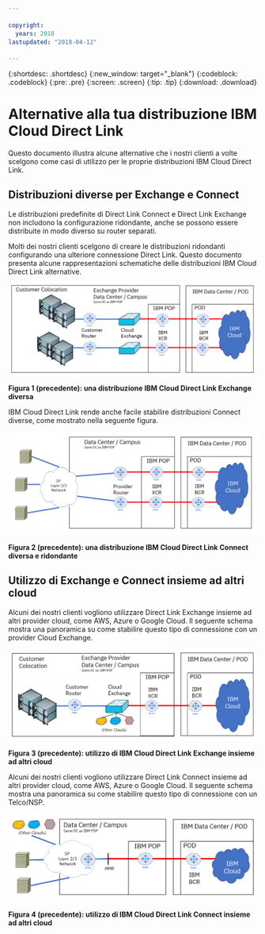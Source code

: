 ```yaml
---

copyright:
  years: 2018
lastupdated: "2018-04-12"

---
```


{:shortdesc: .shortdesc}
{:new_window: target="_blank"}
{:codeblock: .codeblock}
{:pre: .pre}
{:screen: .screen}
{:tip: .tip}
{:download: .download}

# Alternative alla tua distribuzione IBM Cloud Direct Link

Questo documento illustra alcune alternative che i nostri clienti a volte scelgono come casi di utilizzo per le proprie distribuzioni IBM Cloud Direct Link.

## Distribuzioni diverse per Exchange e Connect

Le distribuzioni predefinite di Direct Link Connect e Direct Link Exchange non includono la configurazione ridondante, anche se possono essere distribuite in modo diverso su router separati.

Molti dei nostri clienti scelgono di creare le distribuzioni ridondanti configurando una ulteriore connessione Direct Link. Questo documento presenta alcune rappresentazioni schematiche delle distribuzioni IBM Cloud Direct Link alternative.

![Exchange diverso](/images/Direct-Link-Exchange-Diverse.png)

**Figura 1 (precedente): una distribuzione IBM Cloud Direct Link Exchange diversa**

IBM Cloud Direct Link rende anche facile stabilire distribuzioni Connect diverse, come mostrato nella seguente figura.

![Connect diverso](/images/Direct-Link-Connect-Diverse.png)


**Figura 2 (precedente): una distribuzione IBM Cloud Direct Link Connect diversa e ridondante**

## Utilizzo di Exchange e Connect insieme ad altri cloud

Alcuni dei nostri clienti vogliono utilizzare Direct Link Exchange insieme ad altri provider cloud, come AWS, Azure o Google Cloud. Il seguente schema mostra una panoramica su come stabilire questo tipo di connessione con un provider Cloud Exchange.

![Altri cloud](/images/Direct-Link-Exchange-Other-Clouds.png)

**Figura 3 (precedente): utilizzo di IBM Cloud Direct Link Exchange insieme ad altri cloud**

Alcuni dei nostri clienti vogliono utilizzare Direct Link Connect insieme ad altri provider cloud, come AWS, Azure o Google Cloud. Il seguente schema mostra una panoramica su come stabilire questo tipo di connessione con un Telco/NSP.

![Altri cloud](/images/Direct-Link-Connect-other-clouds.png)

**Figura 4 (precedente): utilizzo di IBM Cloud Direct Link Connect insieme ad altri cloud**

